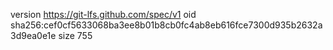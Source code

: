 version https://git-lfs.github.com/spec/v1
oid sha256:cef0cf5633068ba3ee8b01b8cb0fc4ab8eb616fce7300d935b2632a3d9ea0e1e
size 755
